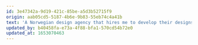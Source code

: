 ```yaml
---
id: 3e47342a-9d19-421c-85be-a5d3b52715f9
origin: aab05cd5-5187-4b6e-9b83-55eb74c4a41b
text: 'A Norwegian design agency that hires me to develop their designs into functional and accessible websites. Their other Statamic freelance partners all use Peak to develop with.'
updated_by: b40458fa-e73a-4f88-bfa1-570cd54b72e0
updated_at: 1653070463
---
```

